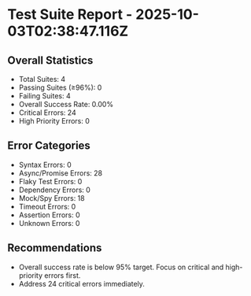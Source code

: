 # Test Suite Report - 2025-10-03T02:38:47.116Z

## Overall Statistics
- Total Suites: 4
- Passing Suites (≥96%): 0
- Failing Suites: 4
- Overall Success Rate: 0.00%
- Critical Errors: 24
- High Priority Errors: 0

## Error Categories
- Syntax Errors: 0
- Async/Promise Errors: 28
- Flaky Test Errors: 0
- Dependency Errors: 0
- Mock/Spy Errors: 18
- Timeout Errors: 0
- Assertion Errors: 0
- Unknown Errors: 0

## Recommendations
- Overall success rate is below 95% target. Focus on critical and high-priority errors first.
- Address 24 critical errors immediately.


